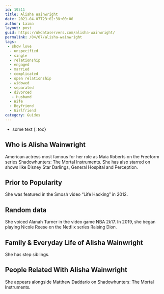 ```yaml
---
id: 19511
title: Alisha Wainwright
date: 2021-04-07T23:02:38+00:00
author: Laima
layout: post
guid: https://ukdataservers.com/alisha-wainwright/
permalink: /04/07/alisha-wainwright
tags:
 - show love
  - unspecified
  - single
  - relationship
  - engaged
  - married
  - complicated
  - open relationship
  - widowed
  - separated
  - divorced
   - Husband
  - Wife
  - Boyfriend
  - Girlfriend
category: Guides
---
```


* some text
{: toc}


## Who is Alisha Wainwright
                  
                  
                  
American actress most famous for her role as Maia Roberts on the Freeform series Shadowhunters: The Mortal Instruments. She has also starred on shows like Disney Star Darlings, General Hospital and Perception.
                  
              
            
              
            
                
                
                
## Prior to Popularity
                  
                  
                  
She was featured in the Smosh video &#8220;Life Hacking&#8221; in 2012.
                  
              
            
              
            
                
                
                
## Random data
                  
                  
                  
She voiced Alanah Turner in the video game NBA 2k17. In 2019, she began playing Nicole Reese on the Netflix series Raising Dion. 
                  
              
            
              
            
                
                
                
## Family & Everyday Life of Alisha Wainwright
                  
                  
                  
She has step siblings.
                  
              
            
              
            
                
                
                
## People Related With Alisha Wainwright
                  
                  
                  
She appears alongside Matthew Daddario on Shadowhunters: The Mortal Instruments.
                  
              
            
              
            
                
              
            
              
              
            
            
              
            
          
          
          